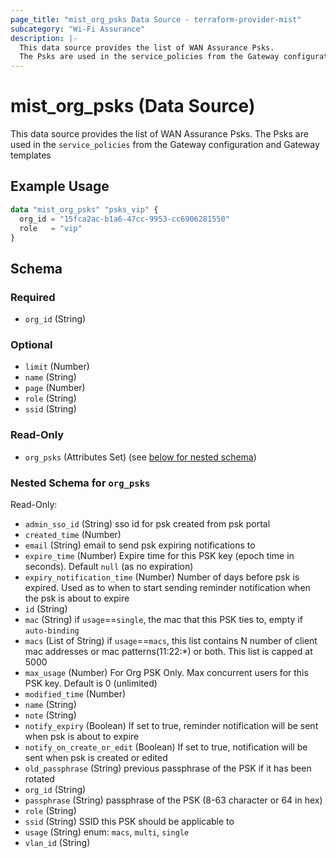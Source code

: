 ```yaml
---
page_title: "mist_org_psks Data Source - terraform-provider-mist"
subcategory: "Wi-Fi Assurance"
description: |-
  This data source provides the list of WAN Assurance Psks.
  The Psks are used in the service_policies from the Gateway configuration and Gateway templates
---
```


# mist_org_psks (Data Source)

This data source provides the list of WAN Assurance Psks.
The Psks are used in the `service_policies` from the Gateway configuration and Gateway templates


## Example Usage

```terraform
data "mist_org_psks" "psks_vip" {
  org_id = "15fca2ac-b1a6-47cc-9953-cc6906281550"
  role   = "vip"
}
```

<!-- schema generated by tfplugindocs -->
## Schema

### Required

- `org_id` (String)

### Optional

- `limit` (Number)
- `name` (String)
- `page` (Number)
- `role` (String)
- `ssid` (String)

### Read-Only

- `org_psks` (Attributes Set) (see [below for nested schema](#nestedatt--org_psks))

<a id="nestedatt--org_psks"></a>
### Nested Schema for `org_psks`

Read-Only:

- `admin_sso_id` (String) sso id for psk created from psk portal
- `created_time` (Number)
- `email` (String) email to send psk expiring notifications to
- `expire_time` (Number) Expire time for this PSK key (epoch time in seconds). Default `null` (as no expiration)
- `expiry_notification_time` (Number) Number of days before psk is expired. Used as to when to start sending reminder notification when the psk is about to expire
- `id` (String)
- `mac` (String) if `usage`==`single`, the mac that this PSK ties to, empty if `auto-binding`
- `macs` (List of String) if `usage`==`macs`, this list contains N number of client mac addresses or mac patterns(11:22:*) or both. This list is capped at 5000
- `max_usage` (Number) For Org PSK Only. Max concurrent users for this PSK key. Default is 0 (unlimited)
- `modified_time` (Number)
- `name` (String)
- `note` (String)
- `notify_expiry` (Boolean) If set to true, reminder notification will be sent when psk is about to expire
- `notify_on_create_or_edit` (Boolean) If set to true, notification will be sent when psk is created or edited
- `old_passphrase` (String) previous passphrase of the PSK if it has been rotated
- `org_id` (String)
- `passphrase` (String) passphrase of the PSK (8-63 character or 64 in hex)
- `role` (String)
- `ssid` (String) SSID this PSK should be applicable to
- `usage` (String) enum: `macs`, `multi`, `single`
- `vlan_id` (String)